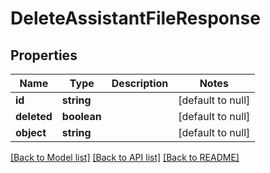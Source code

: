 # DeleteAssistantFileResponse

## Properties
Name | Type | Description | Notes
------------ | ------------- | ------------- | -------------
**id** | **string** |  | [default to null]
**deleted** | **boolean** |  | [default to null]
**object** | **string** |  | [default to null]

[[Back to Model list]](../README.md#documentation-for-models) [[Back to API list]](../README.md#documentation-for-api-endpoints) [[Back to README]](../README.md)


